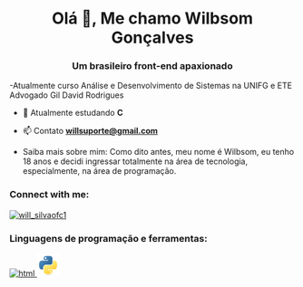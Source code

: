 <h1 align="center">Olá 👋, Me chamo Wilbsom Gonçalves</h1>
<h3 align="center">Um brasileiro front-end apaxionado</h3>

-Atualmente curso Análise e Desenvolvimento de Sistemas na UNIFG e ETE Advogado Gil David Rodrigues


- 🌱 Atualmente estudando **C**

- 📫 Contato **willsuporte@gmail.com**

- Saiba mais sobre mim: 
  Como dito antes, meu nome é Wilbsom, eu tenho 18 anos e decidi ingressar totalmente na área de tecnologia, especialmente, na área de programação.
  

<h3 align="left">Connect with me:</h3>
<p align="left">
<a href="https://instagram.com/will_silvaofc1" target="blank"><img align="center" src="https://raw.githubusercontent.com/rahuldkjain/github-profile-readme-generator/master/src/images/icons/Social/instagram.svg" alt="will_silvaofc1" height="30" width="40" /></a>
</p>

<h3 align="left">Linguagens de programação e ferramentas:</h3>
<p align="left"> <a href="https://upload.wikimedia.org/wikipedia/commons/6/61/HTML5_logo_and_wordmark.svg" target="_blank" rel="noreferrer"> <img src="https://upload.wikimedia.org/wikipedia/commons/6/61/HTML5_logo_and_wordmark.svg" alt="html" width="40" height="40"/> </a> </a> <a href="https://www.python.org" target="_blank" rel="noreferrer"> <img src="https://raw.githubusercontent.com/devicons/devicon/master/icons/python/python-original.svg" alt="python" width="40" height="40"/> </a> </p>

